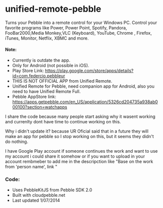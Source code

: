# unified-remote-pebble

Turns your Pebble into a remote control for your Windows PC. Control your favorite programs like  Power, Power Point, Spotify, Pandora, FooBar2000,Media Monkey,VLC (Keyboard), YouTube, Chrome , Firefox, iTunes, Monitor, Netflix, XBMC and more.

#### Note:
* Currently is outdate the app.
* Only for Android (not possible in iOS).
* Play Store Link: https://play.google.com/store/apps/details?id=com.federcio.pebbleur
* THIS IS NOT OFFICIAL APP from Unified Remote.
* Unified Remote for Pebble, need companion app for Android, also you need to have Unified Remote Full.
* Pebble AppStore link: https://apps.getpebble.com/en_US/application/5326cd204735a938ab000100?section=watchapps

I share the code because many people start asking why it wasent working and currenlty dont have time to continue working on this.

Why i didn't update it? because UR Oficial said that in a future they will make an app for pebble so I stop working on this, but it seems they didn't do nothing.

I have Google Play account if someone continues the work and want to use my account i could share it somehow or if you want to upload in your account rembmeber to add me in the descripction like "Base on the work from 'person name', link "


### Code:
* Uses PebbleKitJS from Pebble SDK 2.0
* Built with cloudpebble.net
* Last updated 1/07/2014
